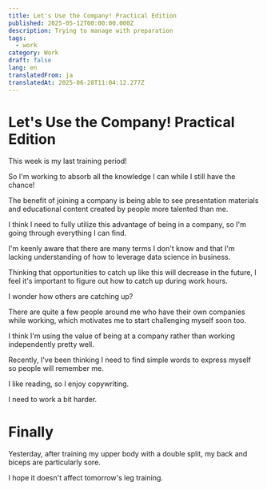 ```yaml
---
title: Let's Use the Company! Practical Edition
published: 2025-05-12T00:00:00.000Z
description: Trying to manage with preparation
tags:
  - work
category: Work
draft: false
lang: en
translatedFrom: ja
translatedAt: 2025-06-28T11:04:12.277Z
---
```


# Let's Use the Company! Practical Edition

This week is my last training period!

So I'm working to absorb all the knowledge I can while I still have the chance!

The benefit of joining a company is being able to see presentation materials and educational content created by people more talented than me.

I think I need to fully utilize this advantage of being in a company, so I'm going through everything I can find.

I'm keenly aware that there are many terms I don't know and that I'm lacking understanding of how to leverage data science in business.

Thinking that opportunities to catch up like this will decrease in the future, I feel it's important to figure out how to catch up during work hours.

I wonder how others are catching up?

There are quite a few people around me who have their own companies while working, which motivates me to start challenging myself soon too.

I think I'm using the value of being at a company rather than working independently pretty well.

Recently, I've been thinking I need to find simple words to express myself so people will remember me.

I like reading, so I enjoy copywriting.

I need to work a bit harder.

# Finally

Yesterday, after training my upper body with a double split, my back and biceps are particularly sore.

I hope it doesn't affect tomorrow's leg training.
